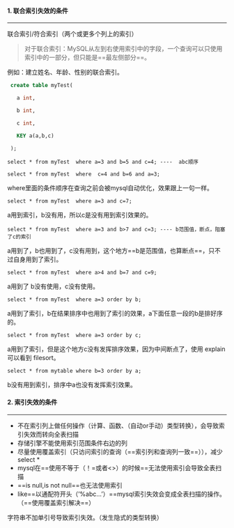 #### 1. 联合索引失效的条件

---

联合索引/符合索引（两个或更多个列上的索引）

>对于联合索引：MySQL从左到右使用索引中的字段，一个查询可以只使用索引中的一部分，但只能是==最左侧部分==。

例如：建立姓名、年龄、性别的联合索引。

```sql
 create table myTest(

   a int,

   b int,

   c int,

   KEY a(a,b,c)

 );
```

```
select * from myTest  where a=3 and b=5 and c=4; ----  abc顺序
```

```
select * from myTest  where  c=4 and b=6 and a=3;
```

where里面的条件顺序在查询之前会被mysql自动优化，效果跟上一句一样。



```
select * from myTest  where a=3 and c=7;
```

a用到索引，b没有用，所以c是没有用到索引效果的。



```
select * from myTest  where a=3 and b>7 and c=3; ---- b范围值，断点，阻塞了c的索引
```

a用到了，b也用到了，c没有用到，这个地方==b是范围值，也算断点==，只不过自身用到了索引。



```
select * from myTest  where a>4 and b=7 and c=9;
```

a用到了 b没有使用，c没有使用。



```
select * from myTest  where a=3 order by b;
```

a用到了索引，b在结果排序中也用到了索引的效果，a下面任意一段的b是排好序的。



```
select * from myTest  where a=3 order by c;
```

a用到了索引，但是这个地方c没有发挥排序效果，因为中间断点了，使用 explain 可以看到 filesort。



```
select * from mytable where b=3 order by a;
```

b没有用到索引，排序中a也没有发挥索引效果。



#### 2. 索引失效的条件

---

- 不在索引列上做任何操作（计算、函数、（自动or手动）类型转换），会导致索引失效而转向全表扫描
- 存储引擎不能使用索引范围条件右边的列
- 尽量使用覆盖索引（只访问索引的查询（==索引列和查询列一致==）），减少select *
- mysql在==使用不等于（！=或者<>）的时候==无法使用索引会导致全表扫描
- ==is null,is not null==也无法使用索引
- like==以通配符开头（’%abc…’）==mysql索引失效会变成全表扫描的操作。（==使用覆盖索引解决==）



字符串不加单引号导致索引失效。（发生隐式的类型转换）

